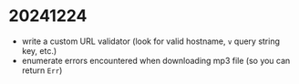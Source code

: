 # 20241224
* write a custom URL validator (look for valid hostname, `v` query string key,
  etc.)
* enumerate errors encountered when downloading mp3 file (so you can return
  `Err`)
